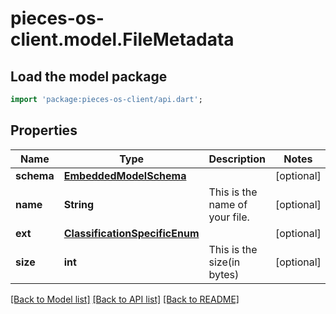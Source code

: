 # pieces-os-client.model.FileMetadata

## Load the model package
```dart
import 'package:pieces-os-client/api.dart';
```

## Properties
Name | Type | Description | Notes
------------ | ------------- | ------------- | -------------
**schema** | [**EmbeddedModelSchema**](EmbeddedModelSchema.md) |  | [optional] 
**name** | **String** | This is the name of your file. | [optional] 
**ext** | [**ClassificationSpecificEnum**](ClassificationSpecificEnum.md) |  | [optional] 
**size** | **int** | This is the size(in bytes) | [optional] 

[[Back to Model list]](../README.md#documentation-for-models) [[Back to API list]](../README.md#documentation-for-api-endpoints) [[Back to README]](../README.md)



